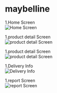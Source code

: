 # maybelline

1.Home Screen<br>
![Home Screen](screenshots/home.jpg)<br>

1.product detail Screen<br>
![product detail Screen](screenshots/product%20detail1.jpg)<br>

1.product detail Screen<br>
![product detail Screen](screenshots/product%20detail2.jpg)<br>

1.Delivery Info<br>
![Delivery Info](screenshots/Delivery%20Info.jpg)<br>

1.report Screen<br>
![report Screen](screenshots/report.jpg)<br>
